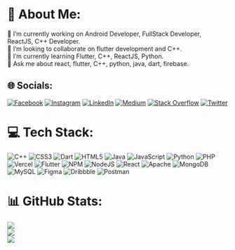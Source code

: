 # 💫 About Me:
🔭 I’m currently working on Android Developer, FullStack Developer, ReactJS, C++ Developer.<br>👯 I’m looking to collaborate on flutter development and C++.<br>🌱 I’m currently learning Flutter, C++, ReactJS, Python.<br>💬 Ask me about react, flutter, C++, python, java, dart, firebase. <br>


## 🌐 Socials:
[![Facebook](https://img.shields.io/badge/Facebook-%231877F2.svg?logo=Facebook&logoColor=white)](https://facebook.com/shivanshu.pathak.5454) [![Instagram](https://img.shields.io/badge/Instagram-%23E4405F.svg?logo=Instagram&logoColor=white)](https://instagram.com/__shivanshu__pathak__) [![LinkedIn](https://img.shields.io/badge/LinkedIn-%230077B5.svg?logo=linkedin&logoColor=white)](https://linkedin.com/in/shivanshu-pathak-6611b5228) [![Medium](https://img.shields.io/badge/Medium-12100E?logo=medium&logoColor=white)](https://medium.com/@@shivanshupathak814) [![Stack Overflow](https://img.shields.io/badge/-Stackoverflow-FE7A16?logo=stack-overflow&logoColor=white)](https://stackoverflow.com/users/shivanshu-pathak) [![Twitter](https://img.shields.io/badge/Twitter-%231DA1F2.svg?logo=Twitter&logoColor=white)](https://twitter.com/Shivanshu814) 

# 💻 Tech Stack:
![C++](https://img.shields.io/badge/c++-%2300599C.svg?style=plastic&logo=c%2B%2B&logoColor=white) ![CSS3](https://img.shields.io/badge/css3-%231572B6.svg?style=plastic&logo=css3&logoColor=white) ![Dart](https://img.shields.io/badge/dart-%230175C2.svg?style=plastic&logo=dart&logoColor=white) ![HTML5](https://img.shields.io/badge/html5-%23E34F26.svg?style=plastic&logo=html5&logoColor=white) ![Java](https://img.shields.io/badge/java-%23ED8B00.svg?style=plastic&logo=java&logoColor=white) ![JavaScript](https://img.shields.io/badge/javascript-%23323330.svg?style=plastic&logo=javascript&logoColor=%23F7DF1E) ![Python](https://img.shields.io/badge/python-3670A0?style=plastic&logo=python&logoColor=ffdd54) ![PHP](https://img.shields.io/badge/php-%23777BB4.svg?style=plastic&logo=php&logoColor=white) ![Vercel](https://img.shields.io/badge/vercel-%23000000.svg?style=plastic&logo=vercel&logoColor=white) ![Flutter](https://img.shields.io/badge/Flutter-%2302569B.svg?style=plastic&logo=Flutter&logoColor=white) ![NPM](https://img.shields.io/badge/NPM-%23000000.svg?style=plastic&logo=npm&logoColor=white) ![NodeJS](https://img.shields.io/badge/node.js-6DA55F?style=plastic&logo=node.js&logoColor=white) ![React](https://img.shields.io/badge/react-%2320232a.svg?style=plastic&logo=react&logoColor=%2361DAFB) ![Apache](https://img.shields.io/badge/apache-%23D42029.svg?style=plastic&logo=apache&logoColor=white) ![MongoDB](https://img.shields.io/badge/MongoDB-%234ea94b.svg?style=plastic&logo=mongodb&logoColor=white) ![MySQL](https://img.shields.io/badge/mysql-%2300f.svg?style=plastic&logo=mysql&logoColor=white) 	![Figma](https://img.shields.io/badge/figma-%23F24E1E.svg?style=plastic&logo=figma&logoColor=white) ![Dribbble](https://img.shields.io/badge/Dribbble-EA4C89?style=plastic&logo=dribbble&logoColor=white) ![Postman](https://img.shields.io/badge/Postman-FF6C37?style=plastic&logo=postman&logoColor=white)
# 📊 GitHub Stats:
![](https://github-readme-stats.vercel.app/api?username=shivanshu814&theme=dark&hide_border=false&include_all_commits=true&count_private=true)<br/>
![](https://github-readme-streak-stats.herokuapp.com/?user=shivanshu814&theme=dark&hide_border=false)<br/>
![](https://github-readme-stats.vercel.app/api/top-langs/?username=shivanshu814&theme=dark&hide_border=false&include_all_commits=true&count_private=true&layout=compact)

<!-- Proudly created with GPRM ( https://gprm.itsvg.in ) -->
